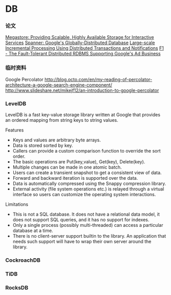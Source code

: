 # DB

### 论文

[Megastore: Providing Scalable, Highly Available Storage for Interactive Services](http://research.google.com/pubs/pub36971.html)
[Spanner: Google's Globally-Distributed Database](http://research.google.com/archive/spanner.html)
[Large-scale Incremental Processing Using Distributed Transactions and Notifications](http://research.google.com/pubs/pub36726.html)
[F1 - The Fault-Tolerant Distributed RDBMS Supporting Google's Ad Business](http://research.google.com/pubs/pub38125.html)


### 临时资料
Google Percolator
http://blog.octo.com/en/my-reading-of-percolator-architecture-a-google-search-engine-component/
http://www.slideshare.net/mikejf12/an-introduction-to-google-percolator

### LevelDB

LevelDB is a fast key-value storage library written at Google that provides an ordered mapping from string keys to string values.

Features

- Keys and values are arbitrary byte arrays.
- Data is stored sorted by key.
- Callers can provide a custom comparison function to override the sort order.
- The basic operations are Put(key,value), Get(key), Delete(key).
- Multiple changes can be made in one atomic batch.
- Users can create a transient snapshot to get a consistent view of data.
- Forward and backward iteration is supported over the data.
- Data is automatically compressed using the Snappy compression library.
- External activity (file system operations etc.) is relayed through a virtual interface so users can customize the operating system interactions.

Limitations

- This is not a SQL database. It does not have a relational data model, it does not support SQL queries, and it has no support for indexes.
- Only a single process (possibly multi-threaded) can access a particular database at a time.
- There is no client-server support builtin to the library. An application that needs such support will have to wrap their own server around the library.


### CockroachDB

### TiDB

### RocksDB
